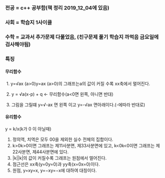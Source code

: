 ### 전공 = c++ 공부함(책 정리 2019_12_04에 있음)

### 사회 = 학습지 1사이클

### 수학 = 교과서 추가문제 다풀었음, (친구문제 풀기 학습지 까먹음 금요일에 검사해야됨)

### 특징

#### 무리함수 

​	1. y=√ax (a>0)y=ax (a>0)의 그래프는a의 값이 커질 수록 xx축에서 멀어진다.

​	2. y =  √a(x-p) + q <- 무리함수(a<0면 왼쪽, 아니면 반대)

​	3. 그림을 그릴떄 y=√-ax 면 왼쪽 이고 y=-√ax 면아래이다.(-에따라 반대로)

#### 유리함수

y = k/x(k가 0 이 아닐때)

1. 정의역, 치역은 모두 00을 제외한 실수 전체의 집합이다.
2. k>0k>0이면 그래프는 제11사분면, 제33사분면에 있고, k<0k<0이면 그래프는 제22사분면, 제44사분면에 있다.
3. |k||k|의 값이 커질수록 그래프는 원점에서 멀어진다.
4. 점근선은 xx축(y=0y=0)과 yy축(x=0x=0)이다.
5. 원점, y=xy=x, y=−xy=−x에 대하여 대칭이다.

